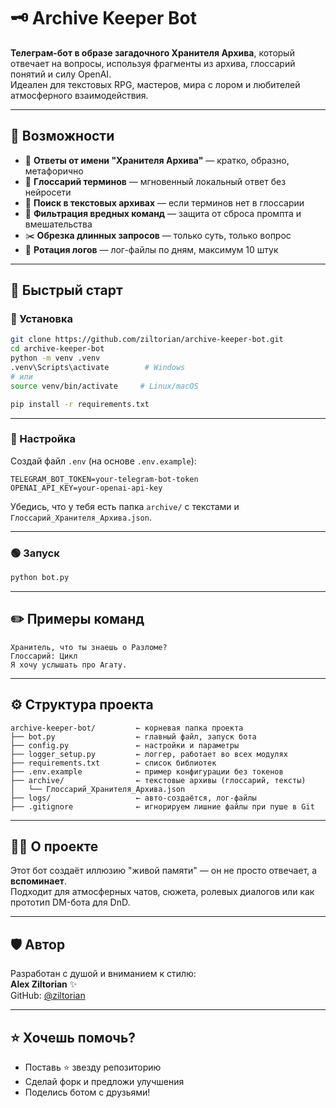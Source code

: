 
# 🗝️ Archive Keeper Bot

**Телеграм-бот в образе загадочного Хранителя Архива**, который отвечает на вопросы, используя фрагменты из архива, глоссарий понятий и силу OpenAI.  
Идеален для текстовых RPG, мастеров, мира с лором и любителей атмосферного взаимодействия.

---

## 🔮 Возможности

- 🧠 **Ответы от имени "Хранителя Архива"** — кратко, образно, метафорично
- 📜 **Глоссарий терминов** — мгновенный локальный ответ без нейросети
- 📂 **Поиск в текстовых архивах** — если терминов нет в глоссарии
- 🔐 **Фильтрация вредных команд** — защита от сброса промпта и вмешательства
- ✂️ **Обрезка длинных запросов** — только суть, только вопрос
- 📝 **Ротация логов** — лог-файлы по дням, максимум 10 штук

---

## 🚀 Быстрый старт

### 💾 Установка

```bash
git clone https://github.com/ziltorian/archive-keeper-bot.git
cd archive-keeper-bot
python -m venv .venv
.venv\Scripts\activate        # Windows
# или
source venv/bin/activate     # Linux/macOS

pip install -r requirements.txt
```

---

### 🔧 Настройка

Создай файл `.env` (на основе `.env.example`):

```
TELEGRAM_BOT_TOKEN=your-telegram-bot-token
OPENAI_API_KEY=your-openai-api-key
```

Убедись, что у тебя есть папка `archive/` с текстами и `Глоссарий_Хранителя_Архива.json`.

---

### 🟢 Запуск

```bash
python bot.py
```

---

## ✏️ Примеры команд

```
Хранитель, что ты знаешь о Разломе?
Глоссарий: Цикл
Я хочу услышать про Агату.
```

---

## ⚙️ Структура проекта

```
archive-keeper-bot/         ← корневая папка проекта
├── bot.py                  ← главный файл, запуск бота
├── config.py               ← настройки и параметры
├── logger_setup.py         ← логгер, работает во всех модулях
├── requirements.txt        ← список библиотек
├── .env.example            ← пример конфигурации без токенов
├── archive/                ← текстовые архивы (глоссарий, тексты)
│   └── Глоссарий_Хранителя_Архива.json
├── logs/                   ← авто-создаётся, лог-файлы
├── .gitignore              ← игнорируем лишние файлы при пуше в Git
```

---

## 🧙‍♂️ О проекте

Этот бот создаёт иллюзию "живой памяти" — он не просто отвечает, а **вспоминает**.  
Подходит для атмосферных чатов, сюжета, ролевых диалогов или как прототип DM-бота для DnD.

---

## 🛡 Автор

Разработан с душой и вниманием к стилю:  
**Alex Ziltorian** ✨  
GitHub: [@ziltorian](https://github.com/ziltorian)

---

## ⭐ Хочешь помочь?

- Поставь ⭐ звезду репозиторию
- Сделай форк и предложи улучшения
- Поделись ботом с друзьями!